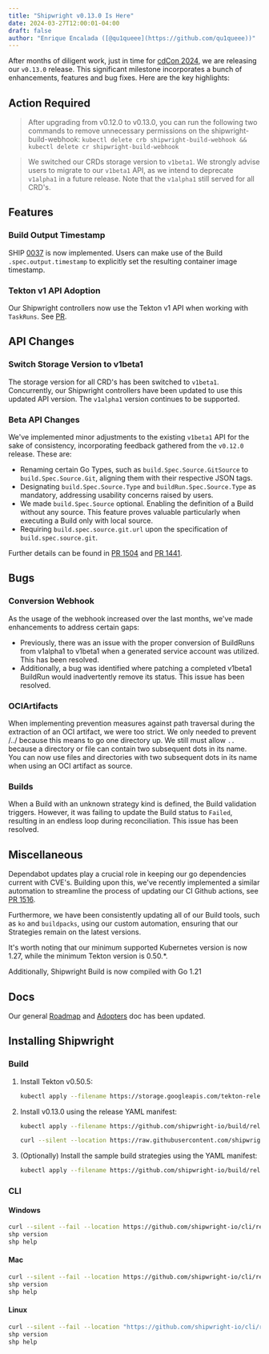 ```yaml
---
title: "Shipwright v0.13.0 Is Here"
date: 2024-03-27T12:00:01-04:00
draft: false
author: "Enrique Encalada ([@qu1queee](https://github.com/qu1queee))"
---
```


After months of diligent work, just in time for [cdCon 2024](https://cd.foundation/event/cdcon-2024/), we are releasing our `v0.13.0` release. This significant milestone incorporates a bunch of enhancements, features and bug fixes. Here are the key highlights:

## Action Required

> After upgrading from v0.12.0 to v0.13.0, you can run the following two commands to remove unnecessary permissions on the
  shipwright-build-webhook: `kubectl delete crb shipwright-build-webhook && kubectl delete cr shipwright-build-webhook`

> We switched our CRDs storage version to `v1beta1`. We strongly advise users to migrate to our `v1beta1` API, as we intend to
  deprecate `v1alpha1` in a future release. Note that the `v1alpha1` still served for all CRD's.

## Features

### Build Output Timestamp

SHIP [0037](https://github.com/shipwright-io/community/blob/main/ships/0037-build-output-timestamp.md) is now implemented. Users can make use of the Build `.spec.output.timestamp` to explicitly set the resulting container image timestamp.

### Tekton v1 API Adoption

Our Shipwright controllers now use the Tekton v1 API when working with `TaskRuns`. See [PR](https://github.com/shipwright-io/build/pull/1435).

## API Changes

### Switch Storage Version to v1beta1

The storage version for all CRD's has been switched to `v1beta1`. Concurrently, our Shipwright controllers have been updated to use this updated API version. The `v1alpha1` version continues to be supported.

### Beta API Changes

We've implemented minor adjustments to the existing `v1beta1` API for the sake of consistency, incorporating feedback gathered from the `v0.12.0` release. These are:

- Renaming certain Go Types, such as `build.Spec.Source.GitSource` to `build.Spec.Source.Git`, aligning them with their respective JSON tags.
- Designating `build.Spec.Source.Type` and `buildRun.Spec.Source.Type` as mandatory, addressing usability concerns raised by users.
- We made `build.Spec.Source` optional. Enabling the definition of a Build without any source. This feature proves valuable
  particularly when executing a Build only with local source.
- Requiring `build.spec.source.git.url` upon the specification of `build.spec.source.git`.

Further details can be found in [PR 1504](https://github.com/shipwright-io/build/pull/1504) and [PR 1441](https://github.com/shipwright-io/build/pull/1441).

## Bugs

### Conversion Webhook

As the usage of the webhook increased over the last months, we've made enhancements to address certain gaps:

- Previously, there was an issue with the proper conversion of BuildRuns from v1alpha1 to v1beta1 when a generated service account was utilized. This has been resolved.
- Additionally, a bug was identified where patching a completed v1beta1 BuildRun would inadvertently remove its status. This issue has been resolved.

### OCIArtifacts

When implementing prevention measures against path traversal during the extraction of an OCI artifact, we were too strict. We only needed to prevent /../ because this means to go one directory up. We still must allow `..` because a directory or file can contain two subsequent dots in its name. You can now use files and directories with two subsequent dots in its name when using an OCI artifact as source.

### Builds

When a Build with an unknown strategy kind is defined, the Build validation triggers. However, it was failing to update the Build status to `Failed`, resulting in an endless loop during reconciliation. This issue has been resolved.

## Miscellaneous

Dependabot updates play a crucial role in keeping our go dependencies current with CVE's. Building upon this, we've recently implemented a similar automation to streamline the process of updating our CI Github actions, see [PR 1516](https://github.com/shipwright-io/build/pull/1516).

Furthermore, we have been consistently updating all of our Build tools, such as `ko` and `buildpacks`, using our custom automation, ensuring that our Strategies remain on the latest versions.

It's worth noting that our minimum supported Kubernetes version is now 1.27, while the minimum Tekton version is 0.50.*. 

Additionally, Shipwright Build is now compiled with Go 1.21

## Docs

Our general [Roadmap](https://github.com/shipwright-io/build/blob/main/ROADMAP.md) and [Adopters](https://github.com/shipwright-io/build/blob/main/ADOPTERS.md) doc has been updated.


## Installing Shipwright

### Build

1. Install Tekton v0.50.5:

   ```bash
   kubectl apply --filename https://storage.googleapis.com/tekton-releases/pipeline/previous/v0.50.5/release.yaml
   ```

2. Install v0.13.0 using the release YAML manifest:

   ```bash
   kubectl apply --filename https://github.com/shipwright-io/build/releases/download/v0.13.0/release.yaml --server-side

   curl --silent --location https://raw.githubusercontent.com/shipwright-io/build/v0.13.0/hack/setup-webhook-cert.sh | bash
   ```

3. (Optionally) Install the sample build strategies using the YAML manifest:

   ```bash
   kubectl apply --filename https://github.com/shipwright-io/build/releases/download/v0.13.0/sample-strategies.yaml --server-side
   ```

### CLI

#### Windows

```sh
curl --silent --fail --location https://github.com/shipwright-io/cli/releases/download/v0.13.0/cli_0.13.0_windows_x86_64.tar.gz | tar xzf - shp.exe
shp version
shp help
```

#### Mac

```sh
curl --silent --fail --location https://github.com/shipwright-io/cli/releases/download/v0.13.0/cli_0.13.0_macOS_$(uname -m).tar.gz | tar -xzf - -C /usr/local/bin shp
shp version
shp help
```

#### Linux

```sh
curl --silent --fail --location "https://github.com/shipwright-io/cli/releases/download/v0.13.0/cli_0.13.0_linux_$(uname -m | sed 's/aarch64/arm64/').tar.gz" | sudo tar -xzf - -C /usr/bin shp
shp version
shp help
```

